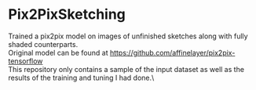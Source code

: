 # Pix2PixSketching
Trained a pix2pix model on images of unfinished sketches along with fully shaded counterparts.\
Original model can be found at https://github.com/affinelayer/pix2pix-tensorflow \
This repository only contains a sample of the input dataset as well as the results of the training and tuning I had done.\
